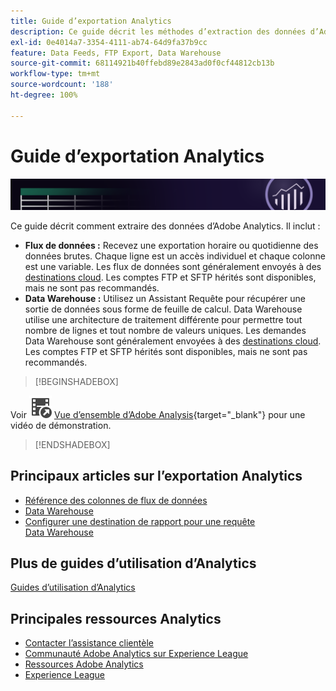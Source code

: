```yaml
---
title: Guide d’exportation Analytics
description: Ce guide décrit les méthodes d’extraction des données d’Adobe Analytics à l’aide de flux de données et de Data Warehouse.
exl-id: 0e4014a7-3354-4111-ab74-64d9fa37b9cc
feature: Data Feeds, FTP Export, Data Warehouse
source-git-commit: 68114921b40ffebd89e2843ad0f0cf44812cb13b
workflow-type: tm+mt
source-wordcount: '188'
ht-degree: 100%

---
```


# Guide d’exportation Analytics

![Bannière](../../assets/doc_banner_export.png)

Ce guide décrit comment extraire des données d’Adobe Analytics. Il inclut :

* **Flux de données :** Recevez une exportation horaire ou quotidienne des données brutes. Chaque ligne est un accès individuel et chaque colonne est une variable. Les flux de données sont généralement envoyés à des [destinations cloud](/help/export/analytics-data-feed/create-feed.md). Les comptes FTP et SFTP hérités sont disponibles, mais ne sont pas recommandés.
* **Data Warehouse :** Utilisez un Assistant Requête pour récupérer une sortie de données sous forme de feuille de calcul. Data Warehouse utilise une architecture de traitement différente pour permettre tout nombre de lignes et tout nombre de valeurs uniques. Les demandes Data Warehouse sont généralement envoyées à des [destinations cloud](/help/export/data-warehouse/create-request/dw-request-report-destinations.md). Les comptes FTP et SFTP hérités sont disponibles, mais ne sont pas recommandés.

>[!BEGINSHADEBOX]

Voir ![VideoCheckedOut](/help/assets/icons/VideoCheckedOut.svg) [Vue d’ensemble d’Adobe Analysis](https://video.tv.adobe.com/v/27429?quality=12&learn=on){target="_blank"} pour une vidéo de démonstration.

>[!ENDSHADEBOX]


## Principaux articles sur lʼexportation Analytics

* [Référence des colonnes de flux de données](/help/export/analytics-data-feed/c-df-contents/datafeeds-reference.md)
* [Data Warehouse](data-warehouse/data-warehouse.md)
* [Configurer une destination de rapport pour une requête Data Warehouse](/help/export/data-warehouse/create-request/dw-request-report-destinations.md)

## Plus de guides d’utilisation d’Analytics

[Guides d’utilisation d’Analytics](https://experienceleague.adobe.com/docs/analytics.html?lang=fr)

## Principales ressources Analytics

* [Contacter l’assistance clientèle](https://experienceleague.adobe.com/?support-solution=Analytics?lang=fr#support)
* [Communauté Adobe Analytics sur Experience League](https://experienceleaguecommunities.adobe.com/t5/adobe-analytics/ct-p/adobe-analytics-community?profile.language=fr)
* [Ressources Adobe Analytics](https://experienceleaguecommunities.adobe.com/t5/adobe-analytics-discussions/adobe-analytics-resources/m-p/276666?profile.language=fr)
* [Experience League](https://experienceleague.adobe.com/fr)
